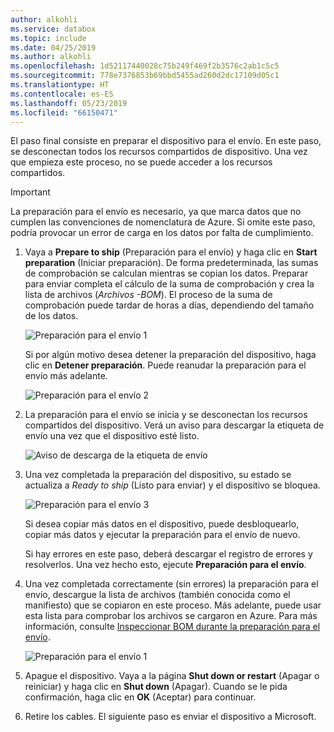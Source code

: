 ```yaml
---
author: alkohli
ms.service: databox
ms.topic: include
ms.date: 04/25/2019
ms.author: alkohli
ms.openlocfilehash: 1d52117440028c75b249f469f2b3576c2ab1c5c5
ms.sourcegitcommit: 778e7376853b69bbd5455ad260d2dc17109d05c1
ms.translationtype: HT
ms.contentlocale: es-ES
ms.lasthandoff: 05/23/2019
ms.locfileid: "66150471"
---
```

El paso final consiste en preparar el dispositivo para el envío. En este paso, se desconectan todos los recursos compartidos de dispositivo. Una vez que empieza este proceso, no se puede acceder a los recursos compartidos.

> [!IMPORTANT]
> La preparación para el envío es necesario, ya que marca datos que no cumplen las convenciones de nomenclatura de Azure. Si omite este paso, podría provocar un error de carga en los datos por falta de cumplimiento.

1. Vaya a **Prepare to ship** (Preparación para el envío) y haga clic en **Start preparation** (Iniciar preparación). De forma predeterminada, las sumas de comprobación se calculan mientras se copian los datos. Preparar para enviar completa el cálculo de la suma de comprobación y crea la lista de archivos (*Archivos -BOM*). El proceso de la suma de comprobación puede tardar de horas a días, dependiendo del tamaño de los datos. 
   
    ![Preparación para el envío 1](media/data-box-prepare-to-ship/prepare-to-ship1.png)

    Si por algún motivo desea detener la preparación del dispositivo, haga clic en **Detener preparación**. Puede reanudar la preparación para el envío más adelante.
        
    ![Preparación para el envío 2](media/data-box-prepare-to-ship/prepare-to-ship2.png)
    
2. La preparación para el envío se inicia y se desconectan los recursos compartidos del dispositivo. Verá un aviso para descargar la etiqueta de envío una vez que el dispositivo esté listo.

    ![Aviso de descarga de la etiqueta de envío](media/data-box-prepare-to-ship/download-shipping-label-reminder.png)

3. Una vez completada la preparación del dispositivo, su estado se actualiza a *Ready to ship* (Listo para enviar) y el dispositivo se bloquea.
        
    ![Preparación para el envío 3](media/data-box-prepare-to-ship/prepare-to-ship3.png)

    Si desea copiar más datos en el dispositivo, puede desbloquearlo, copiar más datos y ejecutar la preparación para el envío de nuevo.

    Si hay errores en este paso, deberá descargar el registro de errores y resolverlos. Una vez hecho esto, ejecute **Preparación para el envío**.

4. Una vez completada correctamente (sin errores) la preparación para el envío, descargue la lista de archivos (también conocida como el manifiesto) que se copiaron en este proceso. Más adelante, puede usar esta lista para comprobar los archivos se cargaron en Azure. Para más información, consulte [Inspeccionar BOM durante la preparación para el envío](../articles/databox/data-box-logs.md#inspect-bom-during-prepare-to-ship).
        
    ![Preparación para el envío 1](media/data-box-prepare-to-ship/prepare-to-ship4.png)

5. Apague el dispositivo. Vaya a la página **Shut down or restart** (Apagar o reiniciar) y haga clic en **Shut down** (Apagar). Cuando se le pida confirmación, haga clic en **OK** (Aceptar) para continuar.

6. Retire los cables. El siguiente paso es enviar el dispositivo a Microsoft.
